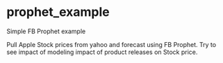 # prophet_example
Simple FB Prophet example

Pull Apple Stock prices from yahoo and forecast using FB Prophet.
Try to see impact of modeling impact of product releases on Stock price.
